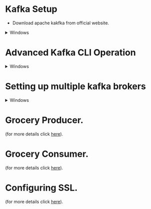 # Kafka Setup 
- Download apache kakfka from official website.
 <details><summary>Windows</summary>
 <p>
 
 - Navigate to **bin/windows** directory.
 
 ### Start Zookeeper and Kafka Broker
  
  - Start zookeeper using below command.
  	```
	zookeeper-server-start.bat ..\..\config\zookeeper.properties
	```
  - Follow below steps in order to start broker
  
   	- Add below properties in server.properties
	
	```
	listeners=PLAINTEXT://:9092
	auto.create.topics.enable=false
	```
	- Now run below command.
	```
	kafka-server-start.bat ..\..\config\server.properties
	```
### Create Topic, Produce and consume message using CLI
	 
  - Make sure zookeeper and kafka broker is up and running
	 
    - Use below command to create new topic this is applicable for kafka version>= 2.13 .
	 ```
	 kafka-topics.bat --bootstrap-server localhost:9092 --topic myfirsttopic --create  --replication-factor 3 --partitions 4
	 ```
  - Instantiate a console producer
	   - If we do not pass key, the messages will be sent to different parition and you will not get the messages in order, if we want to maintian order we have to pass the key so that message get the same partiton.
	   - Without key
	 ```
	 kafka-console-producer.bat --broker-list localhost:9092 --topic myfirsttopic
	 ```
	 - With Key
	 ```
	kafka-console-producer.bat --broker-list localhost:9092 --topic myfirsttopic --property parse.key=true --property key.separator=,
	 ```
- Instantiate a console consumer (--from-beginning is used to read the past messaged as well if we do not use it then it will read only future messages)
	 - Without key
	 ```
	 kafka-console-consumer.bat --bootstrap-server localhost:9092 --topic myfirsttopic --from-beginning
	 ```
	 - With key
	 ```
	 kafka-console-consumer.bat --bootstrap-server localhost:9092 --topic myfirsttopic --from-beginning  --property print.key=true --property key.separator=,
	 ```	 	 
 </p>
 </details>
 
 
 # Advanced Kafka CLI Operation
 <details><summary>Windows</summary>
<p>
	 
 - List down topics in a cluster
 ```
kafka-topics.bat --bootstrap-server localhost:9092 --list
```
- Describe topic, by default it describe all the topic, but if we specify topic name it will show details of specified topic only.
```
kafka-topics.bat --bootstrap-server localhost:9092 --describe
kafka-topics.bat --bootstrap-server localhost:9092 --describe <topic-name>
```
- View Consumer group
```
kafka-consumer-groups.bat --bootstrap-server localhost:9092 --list
```
- Create Consumer in a specific group
```
kafka-console-consumer.bat --bootstrap-server localhost:9092 --topic myfirsttopic --group <consumer group name>
```
- Analyzing commit logs
```
>kafka-run-class.bat kafka.tools.DumpLogSegments --deep-iteration --files /tmp/kafka-logs/myfirsttopic-0/00000000000000000000.log
```
	 
</p>
</details>
 	
# Setting up multiple kafka brokers
 <details><summary>Windows</summary>
<p>
	 
 - New server.properties file with new brokers details need to be created
 ```
broker.id=<unique broker id>
listeners=PLIAINTEXT:localhost:<unique port>
log.dirs = <log directory>
auto.create.topics.enable = false<optional value>
```
- Use below command to create topic on all the brokers
```
kafka-topics.bat -bootstrap-server localhost:9092 localhost:9093 localhost:9094 -topic test-topic -create --replication-factor 3 --partitions 4
```
- Crea
	 
</p>
</details>	

# Grocery Producer.
  (for more details click  [here](https://github.com/singhrakeshgkp/Kafka_springboot/blob/main/grocery-producer/producer.md)).
	
# Grocery Consumer.
  (for more details click  [here](https://github.com/singhrakeshgkp/Kafka_springboot/blob/main/grocery-producer/consumer.md)).  
  
# Configuring SSL.
  (for more details click  [here](https://github.com/singhrakeshgkp/Kafka_springboot/kafkassl.md)).
